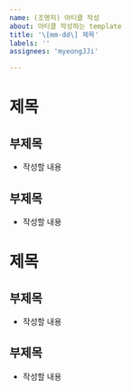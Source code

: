 ```yaml
---
name: (조명지) 아티클 작성
about: 아티클 작성하는 template 
title: '\[mm-dd\] 제목'
labels: ''
assignees: 'myeongJJi'

---
```



# 제목

## 부제목

- 작성할 내용


## 부제목

- 작성할 내용


# 제목

## 부제목

- 작성할 내용 


## 부제목

- 작성할 내용